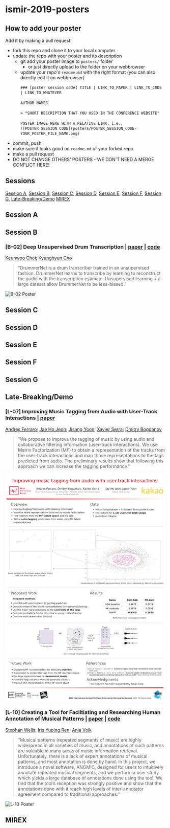 # ismir-2019-posters

## How to add your poster
Add it by making a pull request!

- fork this repo and clone it to your local computer
- update the repo with your poster and its description
  - git add your poster image to `posters/` folder
    - or just directly upload to the folder on your webbrowser
  - update your repo's `readme.md` with the right format (you can also directly edit it on webbrowser)
    ```
    ### [poster session code] TITLE | LINK_TO_PAPER | LINK_TO_CODE | LINK_TO_WHATEVER
    
    AUTHOR NAMES
    
    > "SHORT DESCRIPTION THAT YOU USED IN THE CONFERENCE WEBSITE"
    
    POSTER IMAGE HERE WITH A RELATIVE LINK, i.e.,
    ![POSTER SESSION CODE](posters/POSTER_SESSION_CODE-YOUR_POSTER_FILE_NAME.png)
    ```
- commit, push
- make sure it looks good on `readme.md` of your forked repo
- make a pull request
- DO NOT CHANGE OTHERS' POSTERS - WE DON'T NEED A MERGE CONFLICT HERE!

## Sessions
[Session A](https://github.com/keunwoochoi/ismir-2019-posters#session-a), 
[Session B](https://github.com/keunwoochoi/ismir-2019-posters#session-b), 
[Session C](https://github.com/keunwoochoi/ismir-2019-posters#session-c), 
[Session D](https://github.com/keunwoochoi/ismir-2019-posters#session-d), 
[Session E](https://github.com/keunwoochoi/ismir-2019-posters#session-e), 
[Session F](https://github.com/keunwoochoi/ismir-2019-posters#session-f),
[Session G](https://github.com/keunwoochoi/ismir-2019-posters#session-g),
[Late-Breaking/Demo](https://github.com/keunwoochoi/ismir-2019-posters#late-breakingdemo)
[MIREX](https://github.com/keunwoochoi/ismir-2019-posters#mirex)

## Session A

## Session B

### [B-02] Deep Unsupervised Drum Transcription | [paper](http://archives.ismir.net/ismir2019/paper/000020.pdf) | [code](https://github.com/keunwoochoi/DrummerNet)

[Keunwoo Choi](https://keunwoochoi.wordpress.com); [Kyunghyun Cho](http://www.kyunghyuncho.me)
> "DrummerNet is a drum transcriber trained in an unsupervised fashion. DrummerNet learns to transcribe by learning to reconstruct the audio with the transcription estimate. Unsupervised learning + a large dataset allow DrummerNet to be less-biased."

![B-02 Poster](posters/B-02-Deep-Unsupervised-Drum-Transcription.png)


## Session C

## Session D

## Session E

## Session F

## Session G

## Late-Breaking/Demo
### [L-07] Improving Music Tagging from Audio with User-Track Interactions | [paper](http://archives.ismir.net/ismir2019/latebreaking/000007.pdf)

[Andres Ferraro](https://github.com/andrebola); [Jae Ho Jeon](https://www.linkedin.com/in/jae-ho-jeon-036927126); [Jisang Yoon](https://github.com/js1010); [Xavier Serra](https://www.upf.edu/web/xavier-serra); [Dmitry Bogdanov](https://dbogdanov.github.io/about/)
> "We propose to improve the tagging of music by using audio and collaborative filtering information (user-track interactions). We use Matrix Factorization (MF) to obtain a representation of the tracks from the user-track interactions and map those representations to the tags predicted from audio. The preliminary results show that following this approach we can increase the tagging performance."

![L-07 Poster](posters/L-07-improve-tagging.png)

### [L-10] Creating a Tool for Faciltiating and Researching Human Annotation of Musical Patterns | [paper](http://archives.ismir.net/ismir2019/latebreaking/000010.pdf) | [code](https://github.com/StephanWells/ANOMIC)

[Stephan Wells](); [Iris Yuping Ren](http://irisryp.me/); [Anja Volk](http://www.staff.science.uu.nl/~fleis102/)
> "Musical patterns (repeated segments of music) are highly widespread in all varieties of music, and annotations of such patterns are valuable in many areas of music information retrieval. Unfortunately, there is a lack of expert annotations of musical patterns, and most annotation is done by hand. In this project, we introduce a novel software, ANOMIC, designed for users to intuitively annotate repeated musical segments, and we perform a user study which yields a large database of annotations done using the tool. We find that the tool’s reception was strongly positive and show that the annotations done with it reach high levels of inter-annotator agreement compared to traditional approaches."

![L-10 Poster](posters/L-10-ANOMIC.png)

## MIREX
